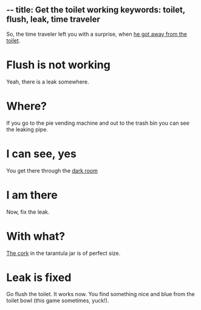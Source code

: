 --
title: Get the toilet working
keywords: toilet, flush, leak, time traveler
--

So, the time traveler left you with a surprise, when [he got away from the toilet](/02-hotel/04-pie).

# Flush is not working
Yeah, there is a leak somewhere.

# Where?
If you go to the pie vending machine and out to the trash bin you can see the leaking pipe.

# I can see, yes
You get there through the [dark room](07-ghost)

# I am there
Now, fix the leak.

# With what?
[The cork](06-cork) in the tarantula jar is of perfect size.

# Leak is fixed
Go flush the toilet. It works now. You find something nice and blue from the toilet bowl (this game sometimes, yuck!).